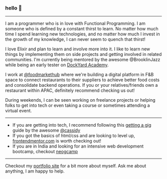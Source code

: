 ### hello 👋
---
I am a programmer who is in love with Functional Programming. I am someone who is defined by a constant thirst to learn. No matter how much time I spend learning new technologies, and no matter how much I invest in the growth of my knowledge, I can never seem to quench that thirst!

I love Elixir and plan to learn and involve more into it. I like to learn new things by implementing them on side projects and getting involved in related communities. I'm currently being mentored by the awesome @BrooklinJazz while being an early tester on [DockYard Academy](https://dockyard.com/blog/2022/07/26/what-to-expect-from-the-dockyard-academy-q-a-with-instructor-brooklin-myers).

I work at [@foodmarkethub](https://foodmarkethub.com/) where we're building a digital platform in F&B space to connect restaurants to their suppliers to achieve better food costs and consolidate backend operations. If you or your relatives/friends own a restaurant within APAC, definitely recommend checking us out!  

During weekends, I can be seen working on freelance projects or helping folks to get into tech or even taking a course or sometimes attending a virtual event.

--- 
- If you are getting into tech, I recommend following this [getting a gig](https://github.com/cassidoo/getting-a-gig) guide by the awesome [@cassidy](https://twitter.com/cassidoo)  
- If you got the basics of html/css and are looking to level up, [frontendmentor.com](https://www.frontendmentor.io/) is worth checking out!  
- If you are in India and looking for an intensive web development bootcamp, checkout [neogcamp](https://www.neog.camp)  

---
Checkout my [portfolio site](https://zeshhaan.github.io/portfolio/) for a bit more about myself. Ask me about anything, I am happy to help.
